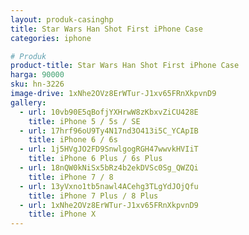 ```yaml
---
layout: produk-casinghp
title: Star Wars Han Shot First iPhone Case
categories: iphone

# Produk
product-title: Star Wars Han Shot First iPhone Case
harga: 90000
sku: hn-3226
image-drive: 1xNhe2OVz8ErWTur-J1xv65FRnXkpvnD9
gallery:
  - url: 10vb90E5qBofjYXHrwW8zKbxvZiCU428E
    title: iPhone 5 / 5s / SE
  - url: 17hrf96oU9Ty4N17nd3O413i5C_YCApIB
    title: iPhone 6 / 6s
  - url: 1j5HVgJO2FD9SnwlgogRGH47wwvkHVIiT
    title: iPhone 6 Plus / 6s Plus
  - url: 18nQW0kNiSx5bRz4b2ekDVSc0Sg_QWZQi
    title: iPhone 7 / 8
  - url: 13yVxno1tb5nawl4ACehg3TLgYdJOjQfu
    title: iPhone 7 Plus / 8 Plus
  - url: 1xNhe2OVz8ErWTur-J1xv65FRnXkpvnD9
    title: iPhone X
---
```

